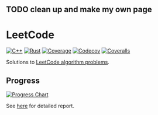 ## TODO clean up and make my own page


# LeetCode

[![C++](https://github.com/EFanZh/LeetCode/actions/workflows/c++.yml/badge.svg)](https://github.com/EFanZh/LeetCode/actions/workflows/c++.yml)
[![Rust](https://github.com/EFanZh/LeetCode/actions/workflows/rust.yml/badge.svg)](https://github.com/EFanZh/LeetCode/actions/workflows/rust.yml)
[![Coverage](https://github.com/EFanZh/LeetCode/actions/workflows/coverage.yml/badge.svg)](https://github.com/EFanZh/LeetCode/actions/workflows/coverage.yml)
[![Codecov](https://codecov.io/gh/EFanZh/LeetCode/branch/master/graph/badge.svg)](https://app.codecov.io/gh/EFanZh/LeetCode)
[![Coveralls](https://coveralls.io/repos/github/EFanZh/LeetCode/badge.svg?branch=master)](https://coveralls.io/github/EFanZh/LeetCode)

Solutions to [LeetCode algorithm problems](https://leetcode.com/problemset/algorithms/).

## Progress

[![Progress Chart](https://efanzh.org/LeetCode/progress.svg)](https://efanzh.org/LeetCode/)

See [here](https://efanzh.org/LeetCode/) for detailed report.
